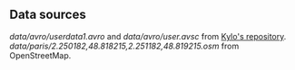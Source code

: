 ## Data sources
_data/avro/userdata1.avro_ and _data/avro/user.avsc_ from [Kylo's repository](https://github.com/Teradata/kylo/tree/master/samples/sample-data/avro).
_data/paris/2.250182,48.818215,2.251182,48.819215.osm_ from OpenStreetMap.
